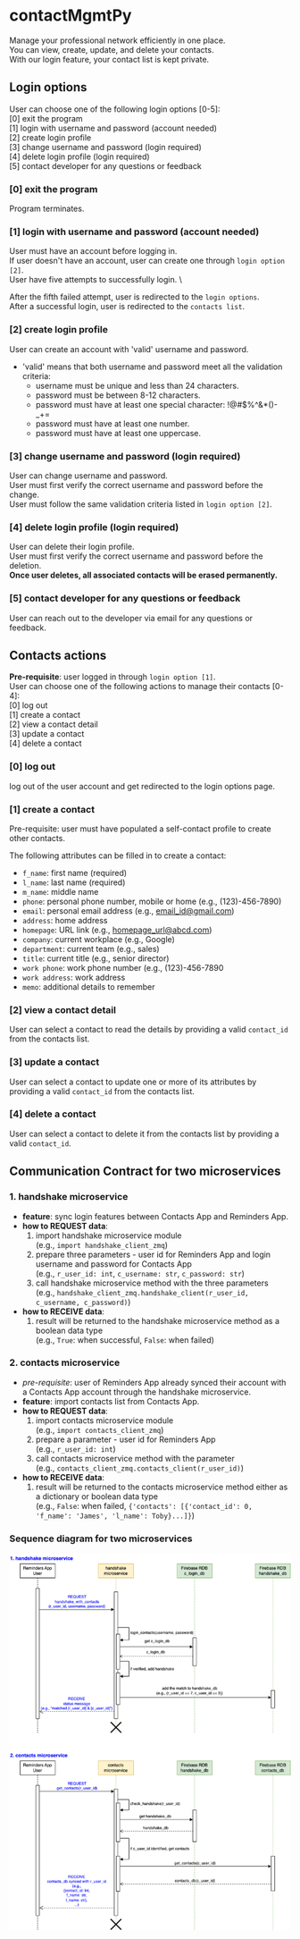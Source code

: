 # contactMgmtPy
Manage your professional network efficiently in one place. \
You can view, create, update, and delete your contacts. \
With our login feature, your contact list is kept private.

## Login options
User can choose one of the following login options [0-5]: \
[0] exit the program \
[1] login with username and password (account needed)\
[2] create login profile \
[3] change username and password (login required)\
[4] delete login profile (login required)\
[5] contact developer for any questions or feedback


### [0] exit the program
Program terminates.

### [1] login with username and password (account needed)
User must have an account before logging in. \
If user doesn't have an account, user can create one through `login option [2]`. \
User have five attempts to successfully login. \

After the fifth failed attempt, user is redirected to the `login options`. \
After a successful login, user is redirected to the `contacts list`.

### [2] create login profile
User can create an account with 'valid' username and password.
- 'valid' means that both username and password meet all the validation criteria:
  - username must be unique and less than 24 characters.
  - password must be between 8-12 characters.
  - password must have at least one special character: !@#$%^&*()-_+=
  - password must have at least one number.
  - password must have at least one uppercase.

### [3] change username and password (login required)
User can change username and password. \
User must first verify the correct username and password before the change. \
User must follow the same validation criteria listed in `login option [2]`.

### [4] delete login profile (login required)
User can delete their login profile. \
User must first verify the correct username and password before the deletion. \
**Once user deletes, all associated contacts will be erased permanently.**

### [5] contact developer for any questions or feedback
User can reach out to the developer via email for any questions or feedback. 

## Contacts actions
**Pre-requisite**: user logged in through `login option [1]`. \
User can choose one of the following actions to manage their contacts [0-4]: \
[0] log out \
[1] create a contact \
[2] view a contact detail \
[3] update a contact \
[4] delete a contact

### [0] log out
log out of the user account and get redirected to the login options page.

### [1] create a contact
Pre-requisite: user must have populated a self-contact profile to create other contacts.

The following attributes can be filled in to create a contact:
- `f_name`: first name (required)
- `l_name`: last name (required)
- `m_name`: middle name
- `phone`: personal phone number, mobile or home (e.g., (123)-456-7890)
- `email`: personal email address (e.g., email_id@gmail.com)
- `address`: home address
- `homepage`: URL link (e.g., homepage_url@abcd.com)
- `company`: current workplace (e.g., Google)
- `department`: current team (e.g., sales)
- `title`: current title (e.g., senior director)
- `work phone`: work phone number (e.g., (123)-456-7890
- `work address`: work address
- `memo`: additional details to remember

### [2] view a contact detail
User can select a contact to read the details by providing a valid `contact_id` from the contacts list.

### [3] update a contact
User can select a contact to update one or more of its attributes by providing a valid `contact_id` from the contacts list.

### [4] delete a contact
User can select a contact to delete it from the contacts list by providing a valid `contact_id`.

## Communication Contract for two microservices
### 1. handshake microservice
- **feature**: sync login features between Contacts App and Reminders App. 
- **how to REQUEST data**: 
    1. import handshake microservice module \
    (e.g., `import handshake_client_zmq`)
    2. prepare three parameters - user id for Reminders App and login username and password for Contacts App \
    (e.g., `r_user_id: int`, `c_username: str`, `c_password: str`)
    3. call handshake microservice method with the three parameters \
    (e.g., `handshake_client_zmq.handshake_client(r_user_id, c_username, c_password)`)
- **how to RECEIVE data**: 
    1. result will be returned to the handshake microservice method as a boolean data type \
    (e.g., `True`: when successful, `False`: when failed)

### 2. contacts microservice
- *pre-requisite*: user of Reminders App already synced their account with a Contacts App account through the handshake microservice.
- **feature**: import contacts list from Contacts App.
- **how to REQUEST data**:
    1. import contacts microservice module \
    (e.g., `import contacts_client_zmq`)
    2. prepare a parameter - user id for Reminders App \
    (e.g., `r_user_id: int`)
    3. call contacts microservice method with the parameter \
    (e.g., `contacts_client_zmq.contacts_client(r_user_id)`)
- **how to RECEIVE data**:
    1. result will be returned to the contacts microservice method either as a dictionary or boolean data type \
    (e.g., `False`: when failed, `{'contacts': [{'contact_id': 0, 'f_name': 'James', 'l_name': Toby}...]}`)

### Sequence diagram for two microservices
![Sequence Diagrams](sequence_diagram.png)
